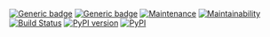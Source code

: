 [![Generic badge](https://img.shields.io/badge/development-platfor-green.svg)](https://en.wikipedia.org/wiki/Artificial_intelligence)
[![Generic badge](https://img.shields.io/badge/project-documentation-green.svg)](https://intelora.github.io/)
[![Maintenance](https://img.shields.io/badge/maintained-yes-green.svg)](https://gitHub.com/intelora/core/graphs/commit-activity)
[![Maintainability](https://api.codeclimate.com/v1/badges/156f512bb05ff81433dd/maintainability)](https://codeclimate.com/github/intelora/core/maintainability)
[![Build Status](https://travis-ci.org/intelora/core.svg?branch=master)](https://travis-ci.org/intelora/core)
[![PyPI version](https://badge.fury.io/py/intelora.svg)](https://badge.fury.io/py/intelora)
[![PyPI](https://img.shields.io/pypi/pyversions/intelora.svg)](https://pypi.python.org/pypi/intelora/)
